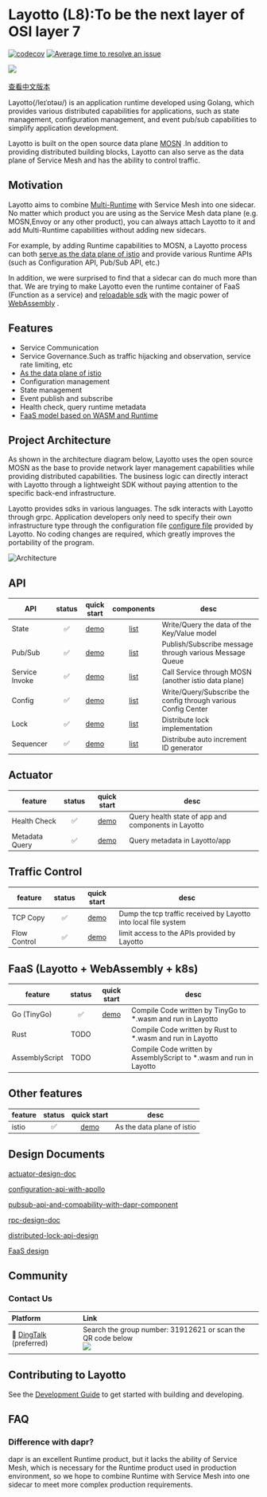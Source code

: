 # Layotto (L8):To be the next layer of OSI layer 7

[![codecov](https://codecov.io/gh/mosn/layotto/branch/main/graph/badge.svg?token=10RxwSV6Sz)](https://codecov.io/gh/mosn/layotto)
[![Average time to resolve an issue](http://isitmaintained.com/badge/resolution/mosn/layotto.svg)](http://isitmaintained.com/project/mosn/layotto "Average time to resolve an issue")

<img src="https://raw.githubusercontent.com/mosn/layotto/main/docs/img/logo/grey2-1.svg" height="120px">

[查看中文版本](https://mosn.io/layotto/#/zh/README)

Layotto(/leɪˈɒtəʊ/) is an application runtime developed using Golang, which provides various distributed capabilities for applications, such as state management, configuration management, and event pub/sub capabilities to simplify application development.

Layotto is built on the open source data plane [MOSN](https://github.com/mosn/mosn) .In addition to providing distributed building blocks, Layotto can also serve as the data plane of Service Mesh and has the ability to control traffic.

## Motivation

Layotto aims to combine [Multi-Runtime](https://www.infoq.com/articles/multi-runtime-microservice-architecture/) with Service Mesh into one sidecar. No matter which product you are using as the Service Mesh data plane (e.g. MOSN,Envoy or any other product), you can always attach Layotto to it and add Multi-Runtime capabilities without adding new sidecars. 

For example, by adding Runtime capabilities to MOSN, a Layotto process can both [serve as the data plane of istio](https://mosn.io/layotto/#/en/start/istio/start.md) and provide various Runtime APIs (such as Configuration API, Pub/Sub API, etc.)

In addition, we were surprised to find that a sidecar can do much more than that. We are trying to make Layotto even the runtime container of FaaS (Function as a service) and [reloadable sdk](https://github.com/mosn/layotto/issues/166) with the magic power of [WebAssembly](https://en.wikipedia.org/wiki/WebAssembly) .

## Features

- Service Communication
- Service Governance.Such as traffic hijacking and observation, service rate limiting, etc
- [As the data plane of istio](https://mosn.io/layotto/#/en/start/istio/start)
- Configuration management
- State management
- Event publish and subscribe
- Health check, query runtime metadata
- [FaaS model based on WASM and Runtime](docs/en/start/faas/start.md)

## Project Architecture

As shown in the architecture diagram below, Layotto uses the open source MOSN as the base to provide network layer management capabilities while providing distributed capabilities. The business logic can directly interact with Layotto through a lightweight SDK without paying attention to the specific back-end infrastructure.

Layotto provides sdks in various languages. The sdk interacts with Layotto through grpc. Application developers only need to specify their own infrastructure type through the configuration file [configure file](./configs/runtime_config.json) provided by Layotto. No coding changes are required, which greatly improves the portability of the program.

![Architecture](https://raw.githubusercontent.com/mosn/layotto/main/docs/img/runtime-architecture.png)

## API

|  API            | status |                               quick start                             |                                components                                 | desc |
|  -------------  | :----: | :--------------------------------------------------------------------:|:-------------------------------------------------------------------------:|---- |
| State           | ✅     | [demo](https://mosn.io/layotto/#/en/start/state/start)                | [list](https://mosn.io/layotto/#/en/component_specs/state/common)         | Write/Query the data of the Key/Value model |
| Pub/Sub         | ✅     | [demo](https://mosn.io/layotto/#/en/start/pubsub/start)               | [list](https://mosn.io/layotto/#/en/component_specs/pubsub/redis)         | Publish/Subscribe message through various Message Queue |
| Service Invoke  | ✅     | [demo](https://mosn.io/layotto/#/en/start/rpc/helloworld)             | [list](https://mosn.io/layotto/#/en/start/rpc/helloworld)                 | Call Service through MOSN (another istio data plane)|
| Config          | ✅     | [demo](https://mosn.io/layotto/#/en/start/configuration/start-apollo) | [list](https://mosn.io/layotto/#/en/component_specs/configuration/apollo) | Write/Query/Subscribe the config through various Config Center|
| Lock            | ✅     | [demo](https://mosn.io/layotto/#/en/start/lock/start)                 | [list](https://mosn.io/layotto/#/en/component_specs/lock/common)          | Distribute lock implementation|
| Sequencer       | ✅     | [demo](https://mosn.io/layotto/#/en/start/sequencer/start)            | [list](https://mosn.io/layotto/#/en/component_specs/sequencer/common)     | Distribube auto increment ID generator |


## Actuator

|  feature       | status |                         quick start                       |                         desc                         |
|  ------------- | :----: | :--------------------------------------------------------:|------------------------------------------------------|
| Health Check   | ✅     | [demo](https://mosn.io/layotto/#/en/start/actuator/start) | Query health state of app and components in Layotto  |
| Metadata Query | ✅     | [demo](https://mosn.io/layotto/#/en/start/actuator/start) | Query metadata in Layotto/app                        |

## Traffic Control

|  feature      | status |                              quick start                              |                               desc                              |
|  -----------  | :----: | :--------------------------------------------------------------------:|-----------------------------------------------------------------|
| TCP Copy      | ✅     | [demo](https://mosn.io/layotto/#/en/start/network_filter/tcpcopy)     | Dump the tcp traffic received by Layotto into local file system |
| Flow Control  | ✅     | [demo](https://mosn.io/layotto/#/en/start/stream_filter/flow_control) | limit access to the APIs provided by Layotto                    |

## FaaS (Layotto + WebAssembly + k8s)

|  feature       | status |                       quick start                      |                               desc                                  |
|  ------------- | :----: | :-----------------------------------------------------:|---------------------------------------------------------------------|
| Go (TinyGo)    | ✅     | [demo](https://mosn.io/layotto/#/en/start/faas/start)  | Compile Code written by TinyGo to *.wasm and run in Layotto         |
| Rust           | TODO     |   | Compile Code written by Rust to *.wasm and run in Layotto           |
| AssemblyScript | TODO     |   | Compile Code written by AssemblyScript to *.wasm and run in Layotto |

## Other features
| feature | status |                       quick start                      |            desc            |
| ------- | :----: | :-----------------------------------------------------:|----------------------------|
| istio   | ✅     | [demo](https://mosn.io/layotto/#/en/start/istio/start) | As the data plane of istio |

## Design Documents

[actuator-design-doc](https://mosn.io/layotto/#/en/design/actuator/actuator-design-doc)

[configuration-api-with-apollo](https://mosn.io/layotto/#/en/design/configuration/configuration-api-with-apollo)

[pubsub-api-and-compability-with-dapr-component](https://mosn.io/layotto/#/en/design/pubsub/pubsub-api-and-compability-with-dapr-component)

[rpc-design-doc](https://mosn.io/layotto/#/en/design/rpc/rpc-design-doc)

[distributed-lock-api-design](https://mosn.io/layotto/#/en/design/lock/lock-api-design)

[FaaS design](https://mosn.io/layotto/#/en/design/faas/faas-poc-design.md)

## Community

### Contact Us

| Platform  | Link        |
|:----------|:------------|
| 💬 [DingTalk](https://www.dingtalk.com/en) (preferred) | Search the group number: 31912621 or scan the QR code below <br> <img src="https://raw.githubusercontent.com/mosn/layotto/main/docs/img/ding-talk-group-1.png" height="200px">

[comment]: <> (| 💬 [Wechat]&#40;https://www.wechat.com/en/&#41;  | Scan the QR code below and she will invite you into the wechat group <br> <img src="/img/wechat-group.jpg" height="200px">)

## Contributing to Layotto

See the [Development Guide](https://mosn.io/layotto/#/en/development/CONTRIBUTING) to get started with building and developing.

## FAQ

### Difference with dapr?

dapr is an excellent Runtime product, but it lacks the ability of Service Mesh, which is necessary for the Runtime 
product used in production environment, so we hope to combine Runtime with Service Mesh into one sidecar to meet 
more complex production requirements.
